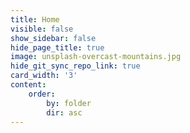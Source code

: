 ```yaml
---
title: Home
visible: false
show_sidebar: false
hide_page_title: true
image: unsplash-overcast-mountains.jpg
hide_git_sync_repo_link: true
card_width: '3'
content:
    order:
        by: folder
        dir: asc
---
```

